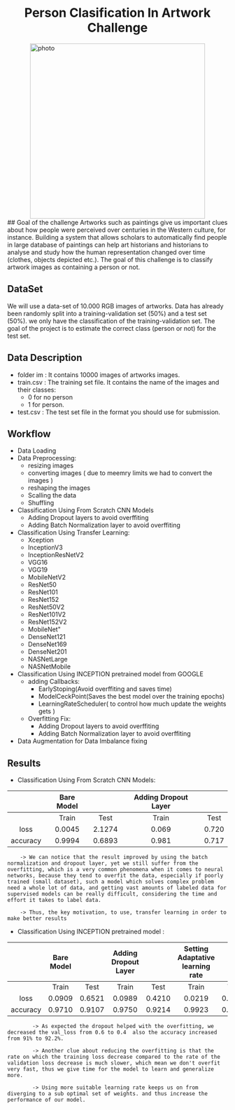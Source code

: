 

<h1 style="text-align:center">Person Clasification In Artwork Challenge</h1>
<img style="display: block; margin: auto;" alt="photo"  width="400" src="./images/PersonClassification>.png">
## Goal of the challenge 
Artworks such as paintings give us important clues about how people were perceived over centuries in the Western culture, for instance. Building a system that allows scholars to automatically find people in large database of paintings can help art historians and historians to analyse and study how the human representation changed over time (clothes, objects depicted etc.). 
The goal of this challenge is to classify artwork images as containing a person or not. 

## DataSet 

We will use a data-set of 10.000 RGB images of artworks. Data has already been randomly split into a training-validation set (50%) and a test set (50%). we only have the classification of the training-validation set. The goal of the project is to estimate the correct class (person or not) for the test set.

## Data Description 
- folder im : It contains 10000 images of artworks images.
- train.csv : The training set file. It contains the name of the images and their classes: 
	- 0 for no person 
	- 1 for person.
- test.csv  : The test set file in the format you should use for submission.

## Workflow  
- Data Loading 
- Data Preprocessing: 
	- resizing images 
	- converting images ( due to meemry limits we had to convert the images )
	- reshaping the images  
	- Scalling the data 
	- Shuffling 
- Classification Using From Scratch CNN Models
	- Adding Dropout layers to avoid overffiting  
	- Adding Batch Normalization layer to avoid overffiting
- Classification Using Transfer Learning: 
	- Xception
	- InceptionV3
	- InceptionResNetV2
	- VGG16
	- VGG19
	- MobileNetV2
	- ResNet50
	- ResNet101
	- ResNet152
	- ResNet50V2
	- ResNet101V2
	- ResNet152V2
	- MobileNet"
	- DenseNet121
	- DenseNet169
	- DenseNet201
	- NASNetLarge
	- NASNetMobile
- Classification Using INCEPTION pretrained model  from  GOOGLE 
	- adding Callbacks: 
		- EarlyStoping(Avoid overffiting and saves time)
		- ModelCeckPoint(Saves the best model over the training epochs)
		- LearningRateScheduler( to control how much update the weights gets )
	- Overfitting Fix: 
		- Adding Dropout layers to avoid overffiting  	
		- Adding Batch Normalization layer to avoid overffiting
- Data Augmentation  for Data Imbalance fixing


## Results
	
- Classification Using From Scratch CNN Models: 

||Bare Model| |Adding Dropout Layer||
:------------:|:------:|:---------:|:------:|:---------:
|	  |  Train  | Test |  Train  | Test
loss |     0.0045 | 2.1274| 0.069 |  0.720
accuracy | 0.9994  |0.6893 | 0.981 | 0.717

		-> We can notice that the result improved by using the batch normalization and dropout layer, yet we still suffer from the overfitting, which is a very common phenomena when it comes to neural networks, because they tend to overfit the data, especially if poorly trained (small dataset), such a model which solves complex problem need a whole lot of data, and getting vast amounts of labeled data for supervised models can be really difficult, considering the time and effort it takes to label data.

		-> Thus, the key motivation, to use, transfer learning in order to make better results 

- Classification Using INCEPTION pretrained model :




||Bare Model| |Adding Dropout Layer||Setting Adaptative learning rate||
:------------:|:------:|:---------:|:------:|:---------:|:------:|:---------:
|	  |  Train  | Test |  Train  | Test |  Train  | Test
loss |    0.0909 | 0.6521| 0.0989 |   0.4210|0.0219|0.3277  
accuracy | 0.9710   |0.9107  |0.9750 | 0.9214|0.9923 |0.9427

			-> As expected the dropout helped with the overfitting, we decreased the val_loss from 0.6 to 0.4  also the accuracy increased from 91% to 92.2%.
			
			-> Another clue about reducing the overfitting is that the rate on which the training loss decrease compared to the rate of the validation loss decrease is much slower, which mean we don't overfit very fast, thus we give time for the model to learn and generalize more. 

			-> Using more suitable learning rate keeps us on from diverging to a sub optimal set of weights. and thus increase the performance of our model.

